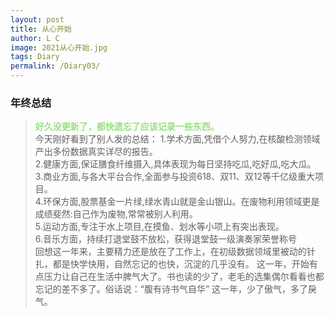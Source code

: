```yaml
---
layout: post
title: 从心开始
author: L C
image: 2021从心开始.jpg
tags: Diary
permalink: /Diary03/
---
```

### 年终总结
> **<font face="黑体" color="#99E080">好久没更新了，都快遗忘了应该记录一些东西。</font>**  
今天刚好看到了别人发的总结：
1.学术方面,凭借个人努力,在核酸检测领域产出多份数据真实详尽的报告。  
2.健康方面,保证膳食纤维摄入,具体表现为每日坚持吃瓜,吃好瓜,吃大瓜。  
3.商业方面,与各大平台合作,全面参与投资618、双11、双12等千亿级重大项目。  
4.环保方面,股票基金一片绿,绿水青山就是金山银山。在废物利用领域更是成绩斐然:自己作为废物,常常被别人利用。  
5.运动方面,专注于水上项目,在摸鱼、划水等小项上有突出表现。  
6.音乐方面，持续打退堂鼓不放松，获得退堂鼓一级演奏家荣誉称号  
回想这一年来，主要精力还是放在了工作上，在初级数据领域里被动的针扎，都是快学快用，自然忘记的也快，沉淀的几乎没有。
这一年，开始有点压力让自己在生活中脾气大了。书也读的少了，老毛的选集偶尔看看也都忘记的差不多了。俗话说：“腹有诗书气自华”
这一年，少了傲气，多了戾气。



